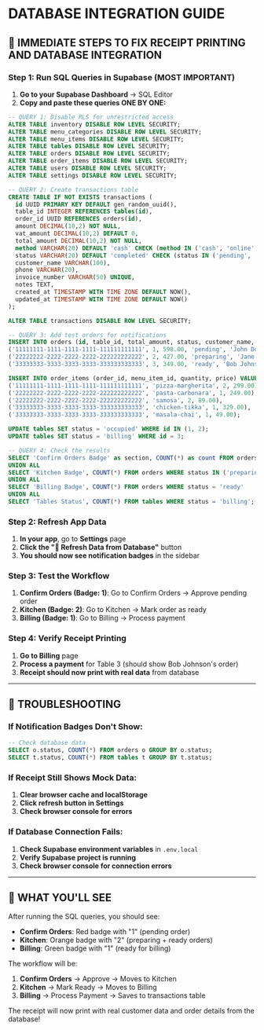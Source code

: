 # DATABASE INTEGRATION GUIDE

## 🎯 IMMEDIATE STEPS TO FIX RECEIPT PRINTING AND DATABASE INTEGRATION

### Step 1: Run SQL Queries in Supabase (MOST IMPORTANT)

1. **Go to your Supabase Dashboard** → SQL Editor
2. **Copy and paste these queries ONE BY ONE:**

```sql
-- QUERY 1: Disable RLS for unrestricted access
ALTER TABLE inventory DISABLE ROW LEVEL SECURITY;
ALTER TABLE menu_categories DISABLE ROW LEVEL SECURITY;
ALTER TABLE menu_items DISABLE ROW LEVEL SECURITY;
ALTER TABLE tables DISABLE ROW LEVEL SECURITY;
ALTER TABLE orders DISABLE ROW LEVEL SECURITY;
ALTER TABLE order_items DISABLE ROW LEVEL SECURITY;
ALTER TABLE users DISABLE ROW LEVEL SECURITY;
ALTER TABLE settings DISABLE ROW LEVEL SECURITY;
```

```sql
-- QUERY 2: Create transactions table
CREATE TABLE IF NOT EXISTS transactions (
  id UUID PRIMARY KEY DEFAULT gen_random_uuid(),
  table_id INTEGER REFERENCES tables(id),
  order_id UUID REFERENCES orders(id),
  amount DECIMAL(10,2) NOT NULL,
  vat_amount DECIMAL(10,2) DEFAULT 0,
  total_amount DECIMAL(10,2) NOT NULL,
  method VARCHAR(20) DEFAULT 'cash' CHECK (method IN ('cash', 'online', 'card')),
  status VARCHAR(20) DEFAULT 'completed' CHECK (status IN ('pending', 'completed', 'refunded')),
  customer_name VARCHAR(100),
  phone VARCHAR(20),
  invoice_number VARCHAR(50) UNIQUE,
  notes TEXT,
  created_at TIMESTAMP WITH TIME ZONE DEFAULT NOW(),
  updated_at TIMESTAMP WITH TIME ZONE DEFAULT NOW()
);

ALTER TABLE transactions DISABLE ROW LEVEL SECURITY;
```

```sql
-- QUERY 3: Add test orders for notifications
INSERT INTO orders (id, table_id, total_amount, status, customer_name, phone, notes) VALUES
('11111111-1111-1111-1111-111111111111', 1, 598.00, 'pending', 'John Doe', '+91-9876543210', 'Needs confirmation'),
('22222222-2222-2222-2222-222222222222', 2, 427.00, 'preparing', 'Jane Smith', '+91-9876543211', 'In kitchen'),
('33333333-3333-3333-3333-333333333333', 3, 349.00, 'ready', 'Bob Johnson', '+91-9876543212', 'Ready for billing');

INSERT INTO order_items (order_id, menu_item_id, quantity, price) VALUES
('11111111-1111-1111-1111-111111111111', 'pizza-margherita', 2, 299.00),
('22222222-2222-2222-2222-222222222222', 'pasta-carbonara', 1, 249.00),
('22222222-2222-2222-2222-222222222222', 'samosa', 2, 89.00),
('33333333-3333-3333-3333-333333333333', 'chicken-tikka', 1, 329.00),
('33333333-3333-3333-3333-333333333333', 'masala-chai', 1, 49.00);

UPDATE tables SET status = 'occupied' WHERE id IN (1, 2);
UPDATE tables SET status = 'billing' WHERE id = 3;
```

```sql
-- QUERY 4: Check the results
SELECT 'Confirm Orders Badge' as section, COUNT(*) as count FROM orders WHERE status = 'pending'
UNION ALL
SELECT 'Kitchen Badge', COUNT(*) FROM orders WHERE status IN ('preparing', 'ready')  
UNION ALL
SELECT 'Billing Badge', COUNT(*) FROM orders WHERE status = 'ready'
UNION ALL
SELECT 'Tables Status', COUNT(*) FROM tables WHERE status = 'billing';
```

### Step 2: Refresh App Data

1. **In your app**, go to **Settings** page
2. **Click the "🔄 Refresh Data from Database"** button
3. **You should now see notification badges** in the sidebar

### Step 3: Test the Workflow

1. **Confirm Orders (Badge: 1)**: Go to Confirm Orders → Approve pending order
2. **Kitchen (Badge: 2)**: Go to Kitchen → Mark order as ready  
3. **Billing (Badge: 1)**: Go to Billing → Process payment

### Step 4: Verify Receipt Printing

1. **Go to Billing** page
2. **Process a payment** for Table 3 (should show Bob Johnson's order)
3. **Receipt should now print with real data** from database

---

## 🔧 TROUBLESHOOTING

### If Notification Badges Don't Show:
```sql
-- Check database data
SELECT o.status, COUNT(*) FROM orders o GROUP BY o.status;
SELECT t.status, COUNT(*) FROM tables t GROUP BY t.status;
```

### If Receipt Still Shows Mock Data:
1. **Clear browser cache and localStorage**
2. **Click refresh button in Settings**
3. **Check browser console for errors**

### If Database Connection Fails:
1. **Check Supabase environment variables** in `.env.local`
2. **Verify Supabase project is running**
3. **Check browser console for connection errors**

---

## 📱 WHAT YOU'LL SEE

After running the SQL queries, you should see:
- **Confirm Orders**: Red badge with "1" (pending order)
- **Kitchen**: Orange badge with "2" (preparing + ready orders)  
- **Billing**: Green badge with "1" (ready for billing)

The workflow will be:
1. **Confirm Orders** → Approve → Moves to Kitchen
2. **Kitchen** → Mark Ready → Moves to Billing
3. **Billing** → Process Payment → Saves to transactions table

The receipt will now print with real customer data and order details from the database!
